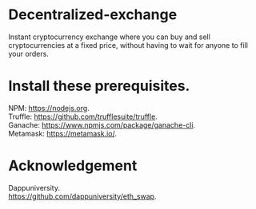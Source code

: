 # Decentralized-exchange
Instant cryptocurrency exchange where you can buy and sell cryptocurrencies at a fixed price, without having to wait for anyone to fill your orders.

# Install these prerequisites.     
NPM: https://nodejs.org.     
Truffle: https://github.com/trufflesuite/truffle.      
Ganache: https://www.npmjs.com/package/ganache-cli.       
Metamask: https://metamask.io/.     

# Acknowledgement
Dappuniversity.      
https://github.com/dappuniversity/eth_swap.    


